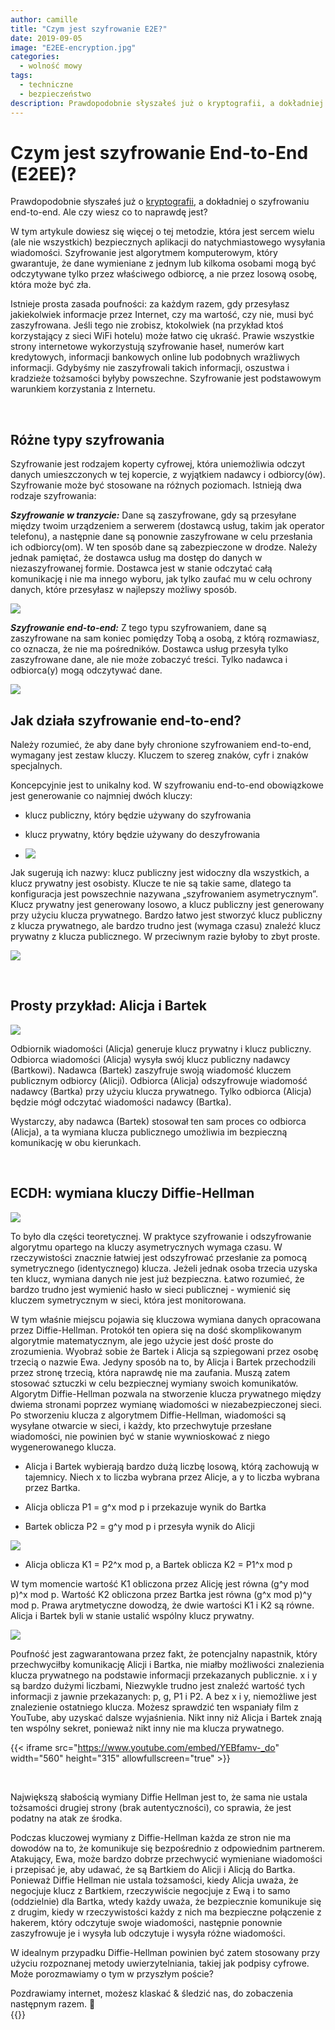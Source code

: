 ```yaml
---
author: camille
title: "Czym jest szyfrowanie E2E?"
date: 2019-09-05
image: "E2EE-encryption.jpg"
categories:
  - wolność mowy
tags:
  - techniczne
  - bezpieczeństwo
description: Prawdopodobnie słyszałeś już o kryptografii, a dokładniej o szyfrowaniu end-to-end. Ale czy wiesz co to naprawdę jest?
---
```



# Czym jest szyfrowanie End-to-End (E2EE)?

Prawdopodobnie słyszałeś już o [kryptografii](https://berty.tech/blog/history-cryptography/), a dokładniej o szyfrowaniu end-to-end. Ale czy wiesz co to naprawdę jest?

W tym artykule dowiesz się więcej o tej metodzie, która jest sercem wielu (ale nie wszystkich) bezpiecznych aplikacji do natychmiastowego wysyłania wiadomości. Szyfrowanie jest algorytmem komputerowym, który gwarantuje, że dane wymieniane z jednym lub kilkoma osobami mogą być odczytywane tylko przez właściwego odbiorcę, a nie przez losową osobę, która może być zła.

Istnieje prosta zasada poufności: za każdym razem, gdy przesyłasz jakiekolwiek informacje przez Internet, czy ma wartość, czy nie, musi być zaszyfrowana. Jeśli tego nie zrobisz, ktokolwiek (na przykład ktoś korzystający z sieci WiFi hotelu) może łatwo cię ukraść. Prawie wszystkie strony internetowe wykorzystują szyfrowanie haseł, numerów kart kredytowych, informacji bankowych online lub podobnych wrażliwych informacji. Gdybyśmy nie zaszyfrowali takich informacji, oszustwa i kradzieże tożsamości byłyby powszechne. Szyfrowanie jest podstawowym warunkiem korzystania z Internetu.

</br>

## Różne typy szyfrowania

Szyfrowanie jest rodzajem koperty cyfrowej, która uniemożliwia odczyt danych umieszczonych w tej kopercie, z wyjątkiem nadawcy i odbiorcy(ów). Szyfrowanie może być stosowane na różnych poziomach. Istnieją dwa rodzaje szyfrowania:

***Szyfrowanie w tranzycie:*** Dane są zaszyfrowane, gdy są przesyłane między twoim urządzeniem a serwerem (dostawcą usług, takim jak operator telefonu), a następnie dane są ponownie zaszyfrowane w celu przesłania ich odbiorcy(om). W ten sposób dane są zabezpieczone w drodze. Należy jednak pamiętać, że dostawca usług ma dostęp do danych w niezaszyfrowanej formie. Dostawca jest w stanie odczytać całą komunikację i nie ma innego wyboru, jak tylko zaufać mu w celu ochrony danych, które przesyłasz w najlepszy możliwy sposób.

![](image8.png)

***Szyfrowanie end-to-end:*** Z tego typu szyfrowaniem, dane są zaszyfrowane na sam koniec pomiędzy Tobą a osobą, z którą rozmawiasz, co oznacza, że nie ma pośredników. Dostawca usług przesyła tylko zaszyfrowane dane, ale nie może zobaczyć treści. Tylko nadawca i odbiorca(y) mogą odczytywać dane.

![](image6.png)


## Jak działa szyfrowanie end-to-end?



Należy rozumieć, że aby dane były chronione szyfrowaniem end-to-end, wymagany jest zestaw kluczy. Kluczem to szereg znaków, cyfr i znaków specjalnych.

Koncepcyjnie jest to unikalny kod. W szyfrowaniu end-to-end obowiązkowe jest generowanie co najmniej dwóch kluczy:

- klucz publiczny, który będzie używany do szyfrowania

- klucz prywatny, który będzie używany do deszyfrowania
- ![](image5.png)


Jak sugerują ich nazwy: klucz publiczny jest widoczny dla wszystkich, a klucz prywatny jest osobisty. Klucze te nie są takie same, dlatego ta konfiguracja jest powszechnie nazywana „szyfrowaniem asymetrycznym”. Klucz prywatny jest generowany losowo, a klucz publiczny jest generowany przy użyciu klucza prywatnego. Bardzo łatwo jest stworzyć klucz publiczny z klucza prywatnego, ale bardzo trudno jest (wymaga czasu) znaleźć klucz prywatny z klucza publicznego. W przeciwnym razie byłoby to zbyt proste.

![](image1.png)

</br>

## Prosty przykład: Alicja i Bartek

![](image4.png)

Odbiornik wiadomości (Alicja) generuje klucz prywatny i klucz publiczny. Odbiorca wiadomości (Alicja) wysyła swój klucz publiczny nadawcy (Bartkowi). Nadawca (Bartek) zaszyfruje swoją wiadomość kluczem publicznym odbiorcy (Alicji). Odbiorca (Alicja) odszyfrowuje wiadomość nadawcy (Bartka) przy użyciu klucza prywatnego. Tylko odbiorca (Alicja) będzie mógł odczytać wiadomości nadawcy (Bartka).

Wystarczy, aby nadawca (Bartek) stosował ten sam proces co odbiorca (Alicja), a ta wymiana klucza publicznego umożliwia im bezpieczną komunikację w obu kierunkach.

</br>

## ECDH: wymiana kluczy Diffie-Hellman

![](image2.png)

To było dla części teoretycznej. W praktyce szyfrowanie i odszyfrowanie algorytmu opartego na kluczy asymetrycznych wymaga czasu. W rzeczywistości znacznie łatwiej jest odszyfrować przesłanie za pomocą symetrycznego (identycznego) klucza. Jeżeli jednak osoba trzecia uzyska ten klucz, wymiana danych nie jest już bezpieczna. Łatwo rozumieć, że bardzo trudno jest wymienić hasło w sieci publicznej - wymienić się kluczem symetrycznym w sieci, która jest monitorowana.

W tym właśnie miejscu pojawia się kluczowa wymiana danych opracowana przez Diffie-Hellman. Protokół ten opiera się na dość skomplikowanym algorytmie matematycznym, ale jego użycie jest dość proste do zrozumienia. Wyobraź sobie że Bartek i Alicja są szpiegowani przez osobę trzecią o nazwie Ewa. Jedyny sposób na to, by Alicja i Bartek przechodzili przez stronę trzecią, która naprawdę nie ma zaufania. Muszą zatem stosować sztuczki w celu bezpiecznej wymiany swoich komunikatów. Algorytm Diffie-Hellman pozwala na stworzenie klucza prywatnego między dwiema stronami poprzez wymianę wiadomości w niezabezpieczonej sieci. Po stworzeniu klucza z algorytmem Diffie-Hellman, wiadomości są wysyłane otwarcie w sieci, i każdy, kto przechwytuje przesłane wiadomości, nie powinien być w stanie wywnioskować z niego wygenerowanego klucza.





-   Alicja i Bartek wybierają bardzo dużą liczbę losową, którą zachowują w tajemnicy. Niech x to liczba wybrana przez Alicje, a y to liczba wybrana przez Bartka.

-   Alicja oblicza P1 = g^x mod p i przekazuje wynik do Bartka

-   Bartek oblicza P2 = g^y mod p i przesyła wynik do Alicji

![](image10.png)

-   Alicja oblicza K1 = P2^x mod p, a Bartek oblicza K2 = P1^x mod p


W tym momencie wartość K1 obliczona przez Alicję jest równa (g^y mod p)^x mod p. Wartość K2 obliczona przez Bartka jest równa (g^x mod p)^y mod p. Prawa arytmetyczne dowodzą, że dwie wartości K1 i K2 są równe. Alicja i Bartek byli w stanie ustalić wspólny klucz prywatny.

![](image9.png)

Poufność jest zagwarantowana przez fakt, że potencjalny napastnik, który przechwyciłby komunikację Alicji i Bartka, nie miałby możliwości znalezienia klucza prywatnego na podstawie informacji przekazanych publicznie. x i y są bardzo dużymi liczbami, Niezwykle trudno jest znaleźć wartość tych informacji z jawnie przekazanych: p, g, P1 i P2. A bez x i y, niemożliwe jest znalezienie ostatniego klucza. Możesz sprawdzić ten wspaniały film z YouTube, aby uzyskać dalsze wyjaśnienia. Nikt inny niż Alicja i Bartek znają ten wspólny sekret, ponieważ nikt inny nie ma klucza prywatnego.

{{< iframe src="https://www.youtube.com/embed/YEBfamv-_do" width="560" height="315" allowfullscreen="true" >}}

</br>

Największą słabością wymiany Diffie Hellman jest to, że sama nie ustala tożsamości drugiej strony (brak autentyczności), co sprawia, że jest podatny na atak ze środka.

Podczas kluczowej wymiany z Diffie-Hellman każda ze stron nie ma dowodów na to, że komunikuje się bezpośrednio z odpowiednim partnerem. Atakujący, Ewa, może bardzo dobrze przechwycić wymieniane wiadomości i przepisać je, aby udawać, że są Bartkiem do Alicji i Alicją do Bartka. Ponieważ Diffie Hellman nie ustala tożsamości, kiedy Alicja uważa, że negocjuje klucz z Bartkiem, rzeczywiście negocjuje z Ewą i to samo (oddzielnie) dla Bartka, wtedy każdy uważa, że bezpiecznie komunikuje się z drugim, kiedy w rzeczywistości każdy z nich ma bezpieczne połączenie z hakerem, który odczytuje swoje wiadomości, następnie ponownie zaszyfrowuje je i wysyła lub odczytuje i wysyła różne wiadomości.

W idealnym przypadku Diffie-Hellman powinien być zatem stosowany przy użyciu rozpoznanej metody uwierzytelniania, takiej jak podpisy cyfrowe. Może porozmawiamy o tym w przyszłym poście?


Pozdrawiamy internet, możesz klaskać & śledzić nas, do zobaczenia następnym razem. 🤫 </br>
 {{<tweet id="1143493043783372801">}}

